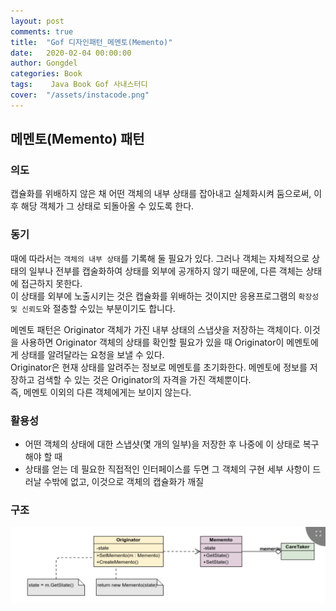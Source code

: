 ```yaml
---
layout: post
comments: true
title:  "Gof 디자인패턴_메멘토(Memento)"
date:   2020-02-04 00:00:00
author: Gongdel
categories: Book
tags:	 Java Book Gof 사내스터디
cover:  "/assets/instacode.png"
---
```

## 메멘토(Memento) 패턴
### 의도
캡슐화를 위배하지 않은 채 어떤 객체의 내부 상태를 잡아내고 실체화시켜 둠으로써, 이후 해당 객체가 그 상태로 되돌아올 수 있도록 한다.
### 동기
때에 따라서는 `객체의 내부 상태`를 기록해 둘 필요가 있다. 그러나 객체는 자체적으로 상태의 일부나 전부를 캡술화하여 상태를 외부에 공개하지 않기 때문에, 다른 객체는 상태에 접근하지 못한다.  
이 상태를 외부에 노출시키는 것은 캡슐화를 위배하는 것이지만 응용프로그램의 `확장성 및 신뢰도`와 절충할 수있는 부분이기도 합니다.  

메멘토 패턴은 Originator 객체가 가진 내부 상태의 스냅샷을 저장하는 객체이다. 이것을 사용하면 Originator 객체의 상태를 확인할 필요가 있을 때 Originator이 메멘토에게 상태를 알려달라는 요청을 보낼 수 있다.  
Originator은 현재 상태를 알려주는 정보로 메멘토를 초기화한다. 메멘토에 정보를 저장하고 검색할 수 있는 것은 Originator의 자격을 가진 객체뿐이다.  
즉, 메멘토 이외의 다른 객체에게는 보이지 않는다.  

### 활용성  
+ 어떤 객체의 상태에 대한 스냅샷(몇 개의 일부)을 저장한 후 나중에 이 상태로 복구해야 할 때
+ 상태를 얻는 데 필요한 직접적인 인터페이스를 두면 그 객체의 구현 세부 사항이 드러날 수밖에 없고, 이것으로 객체의 캡슐화가 깨질 

### 구조
![alt](/assets/gof/images/gof-design-patterns-memento.png)

